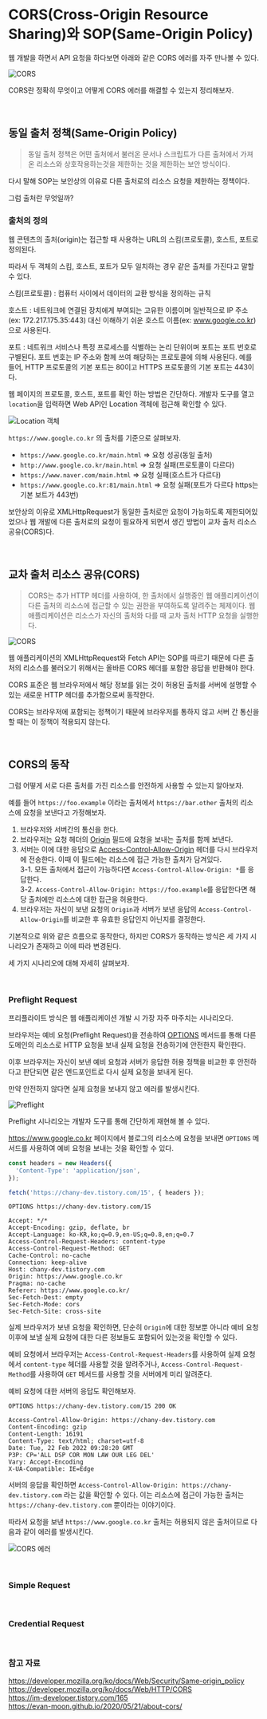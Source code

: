 # CORS(Cross-Origin Resource Sharing)와 SOP(Same-Origin Policy)

웹 개발을 하면서 API 요청을 하다보면 아래와 같은 CORS 에러를 자주 만나볼 수 있다.

![CORS](https://github.com/chanyDev/TIL/blob/main/img/Web/CORS%20%EC%97%90%EB%9F%AC.PNG?raw=true)

CORS란 정확히 무엇이고 어떻게 CORS 에러를 해결할 수 있는지 정리해보자.

<br>

## 동일 출처 정책(Same-Origin Policy)

> 동일 출처 정책은 어떤 출처에서 불러온 문서나 스크립트가 다른 출처에서 가져온 리소스와 상호작용하는것을 제한하는 것을 제한하는 보안 방식이다.

다시 말해 SOP는 보안상의 이유로 다른 출처로의 리소스 요청을 제한하는 정책이다.

그럼 출처란 무엇일까?

### 출처의 정의

웹 콘텐츠의 출처(origin)는 접근할 때 사용하는 URL의 스킴(프로토콜), 호스트, 포트로 정의된다.

따라서 두 객체의 스킴, 호스트, 포트가 모두 일치하는 경우 같은 출처를 가진다고 말할 수 있다.

스킴(프로토콜) : 컴퓨터 사이에서 데이터의 교환 방식을 정의하는 규칙

호스트 : 네트워크에 연결된 장치에게 부여되는 고유한 이름이며 일반적으로 IP 주소(ex: 172.217.175.35:443) 대신 이해하기 쉬운 호스트 이름(ex: www.google.co.kr)으로 사용된다.

포트 : 네트워크 서비스나 특정 프로세스를 식별하는 논리 단위이며 포트는 포트 번호로 구별된다. 포트 번호는 IP 주소와 함께 쓰여 해당하는 프로토콜에 의해 사용된다. 예를 들어, HTTP 프로토콜의 기본 포트는 80이고 HTTPS 프로토콜의 기본 포트는 443이다.

웹 페이지의 프로토콜, 호스트, 포트를 확인 하는 방법은 간단하다. 개발자 도구를 열고 `location`을 입력하면 Web API인 Location 객체에 접근해 확인할 수 있다.

![Location 객체](https://github.com/chanyDev/TIL/blob/main/img/Web/Location%20%EA%B0%9D%EC%B2%B4.PNG?raw=true)

`https://www.google.co.kr` 의 출처를 기준으로 살펴보자.

- `https://www.google.co.kr/main.html` => 요청 성공(동일 출처)
- `http://www.google.co.kr/main.html` => 요청 실패(프로토콜이 다르다)
- `https://www.naver.com/main.html` => 요청 실패(호스트가 다르다)
- `https://www.google.co.kr:81/main.html` => 요청 실패(포트가 다르다 https는 기본 보트가 443번)

보안상의 이유로 XMLHttpRequest가 동일한 출처로만 요청이 가능하도록 제한되어있었으나 웹 개발에 다른 출처로의 요청이 필요하게 되면서 생긴 방법이 교차 출처 리소스 공유(CORS)다.

<br>

## 교차 출처 리소스 공유(CORS)

> CORS는 추가 HTTP 헤더를 사용하여, 한 출처에서 실행중인 웹 애플리케이션이 다른 출처의 리소스에 접근할 수 있는 권한을 부여하도록 알려주는 체제이다. 웹 애플리케이션은 리소스가 자신의 출처와 다를 때 교차 출처 HTTP 요청을 실행한다.

![CORS](https://github.com/chanyDev/TIL/blob/main/img/Web/CORS.PNG?raw=true)

웹 애플리케이션의 XMLHttpRequest와 Fetch API는 SOP를 따르기 때문에 다른 출처의 리소스를 불러오기 위해서는 올바른 CORS 헤더를 포함한 응답을 반환해야 한다.

CORS 표준은 웹 브라우저에서 해당 정보를 읽는 것이 허용된 출처를 서버에 설명할 수 있는 새로운 HTTP 헤더를 추가함으로써 동작한다.

CORS는 브라우저에 포함되는 정책이기 때문에 브라우저를 통하지 않고 서버 간 통신을 할 때는 이 정책이 적용되지 않는다.

<br>

## CORS의 동작

그럼 어떻게 서로 다른 출처를 가진 리소스를 안전하게 사용할 수 있는지 알아보자.

예를 들어 `https://foo.example` 이라는 출처에서 `https://bar.other` 출처의 리소스에 요청을 보낸다고 가정해보자.

1. 브라우저와 서버간의 통신을 한다.
2. 브라우저는 요청 헤더의 [Origin](https://developer.mozilla.org/ko/docs/Web/HTTP/Headers/Origin) 필드에 요청을 보내는 출처를 함께 보낸다.
3. 서버는 이에 대한 응답으로 [Access-Control-Allow-Origin](https://developer.mozilla.org/ko/docs/Web/HTTP/Headers/Access-Control-Allow-Origin) 헤더를 다시 브라우저에 전송한다. 이때 이 필드에는 리소스에 접근 가능한 출처가 담겨있다.<br>
   3-1. 모든 출처에서 접근이 가능하다면 `Access-Control-Allow-Origin: *`를 응답한다.<br>
   3-2. `Access-Control-Allow-Origin: https://foo.example`를 응답한다면 해당 출처에만 리소스에 대한 접근을 허용한다.
4. 브라우저는 자신이 보낸 요청의 `Origin`과 서버가 보낸 응답의 `Access-Control-Allow-Origin`를 비교한 후
   유효한 응답인지 아닌지를 결정한다.

기본적으로 위와 같은 흐름으로 동작한다, 하지만 CORS가 동작하는 방식은 세 가지 시나리오가 존재하고 이에 따라 변경된다.

세 가지 시나리오에 대해 자세히 살펴보자.

<br>

### Preflight Request

프리플라이트 방식은 웹 애플리케이션 개발 시 가장 자주 마주치는 시나리오다.

브라우저는 예비 요청(Preflight Request)을 전송하여 [OPTIONS](https://developer.mozilla.org/ko/docs/Web/HTTP/Methods/OPTIONS) 메서드를 통해 다른 도메인의 리소스로 HTTP 요청을 보내 실제 요청을 전송하기에 안전한지 확인한다.

이후 브라우저는 자신이 보낸 예비 요청과 서버가 응답한 허용 정책을 비교한 후 안전하다고 판단되면 같은 엔드포인트로 다시 실제 요청을 보내게 된다.

만약 안전하지 않다면 실제 요청을 보내지 않고 에러를 발생시킨다.

![Preflight](https://github.com/chanyDev/TIL/blob/main/img/Web/preflight.png?raw=true)

Preflight 시나리오는 개발자 도구를 통해 간단하게 재현해 볼 수 있다.

https://www.google.co.kr 페이지에서 블로그의 리소스에 요청을 보내면 `OPTIONS` 메서드를 사용하여 예비 요청을 보내는 것을 확인할 수 있다.

```js
const headers = new Headers({
  'Content-Type': 'application/json',
});

fetch('https://chany-dev.tistory.com/15', { headers });
```

```http
OPTIONS https://chany-dev.tistory.com/15

Accept: */*
Accept-Encoding: gzip, deflate, br
Accept-Language: ko-KR,ko;q=0.9,en-US;q=0.8,en;q=0.7
Access-Control-Request-Headers: content-type
Access-Control-Request-Method: GET
Cache-Control: no-cache
Connection: keep-alive
Host: chany-dev.tistory.com
Origin: https://www.google.co.kr
Pragma: no-cache
Referer: https://www.google.co.kr/
Sec-Fetch-Dest: empty
Sec-Fetch-Mode: cors
Sec-Fetch-Site: cross-site
```

실제 브라우저가 보낸 요청을 확인하면, 단순히 `Origin`에 대한 정보뿐 아니라 예비 요청 이후에 보낼 실제 요청에 대한 다른 정보들도 포함되어 있는것을 확인할 수 있다.

예비 요청에서 브라우저는 `Access-Control-Request-Headers`를 사용하여 실제 요청에서 `content-type` 헤더를 사용할 것을 알려주거나, `Access-Control-Request-Method`를 사용하여 `GET` 메서드를 사용할 것을 서버에게 미리 알려준다.

예비 요청에 대한 서버의 응답도 확인해보자.

```http
OPTIONS https://chany-dev.tistory.com/15 200 OK

Access-Control-Allow-Origin: https://chany-dev.tistory.com
Content-Encoding: gzip
Content-Length: 16191
Content-Type: text/html; charset=utf-8
Date: Tue, 22 Feb 2022 09:28:20 GMT
P3P: CP='ALL DSP COR MON LAW OUR LEG DEL'
Vary: Accept-Encoding
X-UA-Compatible: IE=Edge
```

서버의 응답을 확인하면 `Access-Control-Allow-Origin: https://chany-dev.tistory.com` 라는 값을 확인할 수 있다. 이는 리소스에 접근이 가능한 출처는 `https://chany-dev.tistory.com` 뿐이라는 이야기이다.

따라서 요청을 보낸 `https://www.google.co.kr` 출처는 허용되지 않은 출처이므로 다음과 같이 에러를 발생시킨다.

![CORS 에러](https://github.com/chanyDev/TIL/blob/main/img/Web/CORS%20%EC%97%90%EB%9F%AC.PNG?raw=true)

<br>

### Simple Request

<br>

### Credential Request

<br>

### 참고 자료

https://developer.mozilla.org/ko/docs/Web/Security/Same-origin_policy<br>
https://developer.mozilla.org/ko/docs/Web/HTTP/CORS<br>
https://im-developer.tistory.com/165<br>
https://evan-moon.github.io/2020/05/21/about-cors/
